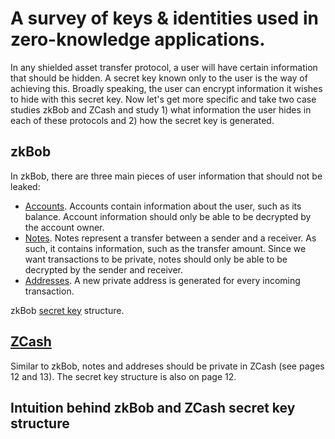 # A survey of keys & identities used in zero-knowledge applications.

In any shielded asset transfer protocol, a user will have certain information that should be hidden. A secret key known only to the user is the way of achieving this. Broadly speaking, the user can encrypt information it wishes to hide with this secret key. Now let's get more specific and take two case studies zkBob and ZCash and study 1) what information the user hides in each of these protocols and 2) how the secret key is generated.

## zkBob
In zkBob, there are three main pieces of user information that should not be leaked:
- [Accounts](https://docs.zkbob.com/implementation/account-and-notes/accounts). Accounts contain information about the user, such as its balance. Account information should only be able to be decrypted by the account owner.
- [Notes](https://docs.zkbob.com/implementation/account-and-notes/notes). Notes represent a transfer between a sender and a receiver. As such, it contains information, such as the transfer amount. Since we want transactions to be private, notes should only be able to be decrypted by the sender and receiver.
- [Addresses](https://docs.zkbob.com/implementation/zkbob-keys/address-derivation). A new private address is generated for every incoming transaction. 

zkBob [secret key](https://docs.zkbob.com/implementation/zkbob-keys) structure.

## [ZCash](https://zips.z.cash/protocol/protocol.pdf)
Similar to zkBob, notes and addreses should be private in ZCash (see pages 12 and 13). The secret key structure is also on page 12.

## Intuition behind zkBob and ZCash secret key structure
